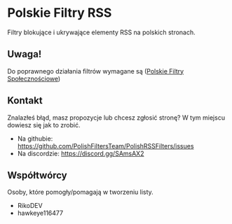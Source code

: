 # Polskie Filtry RSS
Filtry blokujące i ukrywające elementy RSS na polskich stronach.

## Uwaga!
Do poprawnego działania filtrów wymagane są ([Polskie Filtry Społecznościowe](https://raw.githubusercontent.com/MajkiIT/polish-ads-filter/master/adblock_social_filters/adblock_social_list.txt))

## Kontakt
Znalazłeś błąd, masz propozycje lub chcesz zgłosić stronę? W tym miejscu dowiesz się jak to zrobić.

- Na githubie: https://github.com/PolishFiltersTeam/PolishRSSFilters/issues
- Na discordzie: https://discord.gg/SAmsAX2

## Współtwórcy
Osoby, które pomogły/pomagają w tworzeniu listy.

- RikoDEV
- hawkeye116477


